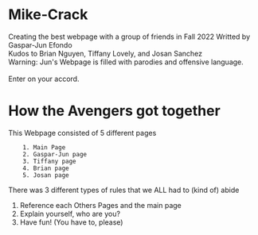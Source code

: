 # Mike-Crack
Creating the best webpage with a group of friends in Fall 2022
Writted by Gaspar-Jun Efondo <br> 
Kudos to Brian Nguyen, Tiffany Lovely, and Josan Sanchez <br> 
Warning: Jun's Webpage is filled with parodies and offensive language.  <br> 
<br> Enter on your accord.

# How the Avengers got together
This Webpage consisted of 5 different pages
```
    1. Main Page 
    2. Gaspar-Jun page
    3. Tiffany page
    4. Brian page
    5. Josan page
```

There was 3 different types of rules that we ALL had to (kind of) abide
1. Reference each Others Pages and the main page
2. Explain yourself, who are you?
3. Have fun! (You have to, please)
